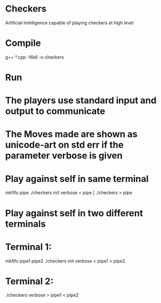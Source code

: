 # Checkers
Artificial Intelligence capable of playing checkers at high level

# Compile
g++ *.cpp -Wall -o checkers

# Run
# The players use standard input and output to communicate
# The Moves made are shown as unicode-art on std err if the parameter verbose is given

# Play against self in same terminal
mkfifo pipe
./checkers init verbose < pipe | ./checkers > pipe

# Play against self in two different terminals
# Terminal 1:
mkfifo pipe1 pipe2
./checkers init verbose < pipe1 > pipe2

# Terminal 2:
./checkers verbose > pipe1 < pipe2

